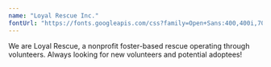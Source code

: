 ```yaml
---
name: "Loyal Rescue Inc."
fontUrl: "https://fonts.googleapis.com/css?family=Open+Sans:400,400i,700|Source+Code+Pro:400,700"
---
```

We are Loyal Rescue, a nonprofit foster-based rescue operating through volunteers. Always looking for new volunteers and potential adoptees!
